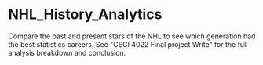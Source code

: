 # NHL_History_Analytics
Compare the past and present stars of the NHL to see which generation had the best statistics careers.
See "CSCI 4022 Final project Write" for the full analysis breakdown and conclusion.
